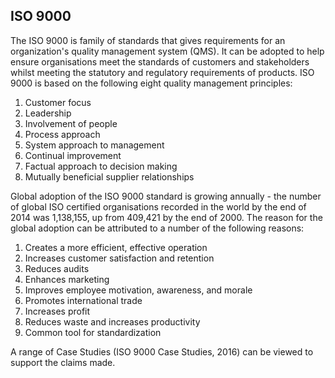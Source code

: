 
ISO 9000
--------

The ISO 9000 is family of standards that gives requirements for an
organization's quality management system (QMS). It can be adopted to help ensure
organisations meet the standards of customers and stakeholders whilst meeting
the statutory and regulatory requirements of products. ISO 9000 is based on the
following eight quality management principles:

1. Customer focus
2. Leadership
3. Involvement of people
4. Process approach
5. System approach to management
6. Continual improvement
7. Factual approach to decision making
8. Mutually beneficial supplier relationships

Global adoption of the ISO 9000 standard is growing annually - the number of
global ISO certified organisations recorded in the world by the end of 2014 was
1,138,155, up from 409,421 by the end of 2000. The reason for the global adoption
can be attributed to a number of the following reasons:

1. Creates a more efficient, effective operation
2. Increases customer satisfaction and retention
3. Reduces audits
4. Enhances marketing
5. Improves employee motivation, awareness, and morale
6. Promotes international trade
7. Increases profit
8. Reduces waste and increases productivity
9. Common tool for standardization

A range of Case Studies (ISO 9000 Case Studies, 2016) can be viewed to support the
claims made.
